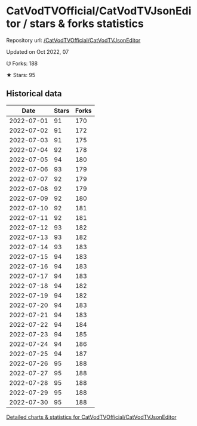 # CatVodTVOfficial/CatVodTVJsonEditor / stars & forks statistics

Repository url: [/CatVodTVOfficial/CatVodTVJsonEditor](https://github.com/CatVodTVOfficial/CatVodTVJsonEditor)

Updated on Oct 2022, 07

☋ Forks: 188

★ Stars: 95

## Historical data
| Date | Stars | Forks |
|------|-------|-------|
| 2022-07-01 | 91 | 170 | 
| 2022-07-02 | 91 | 172 | 
| 2022-07-03 | 91 | 175 | 
| 2022-07-04 | 92 | 178 | 
| 2022-07-05 | 94 | 180 | 
| 2022-07-06 | 93 | 179 | 
| 2022-07-07 | 92 | 179 | 
| 2022-07-08 | 92 | 179 | 
| 2022-07-09 | 92 | 180 | 
| 2022-07-10 | 92 | 181 | 
| 2022-07-11 | 92 | 181 | 
| 2022-07-12 | 93 | 182 | 
| 2022-07-13 | 93 | 182 | 
| 2022-07-14 | 93 | 183 | 
| 2022-07-15 | 94 | 183 | 
| 2022-07-16 | 94 | 183 | 
| 2022-07-17 | 94 | 183 | 
| 2022-07-18 | 94 | 182 | 
| 2022-07-19 | 94 | 182 | 
| 2022-07-20 | 94 | 183 | 
| 2022-07-21 | 94 | 183 | 
| 2022-07-22 | 94 | 184 | 
| 2022-07-23 | 94 | 185 | 
| 2022-07-24 | 94 | 186 | 
| 2022-07-25 | 94 | 187 | 
| 2022-07-26 | 95 | 188 | 
| 2022-07-27 | 95 | 188 | 
| 2022-07-28 | 95 | 188 | 
| 2022-07-29 | 95 | 188 | 
| 2022-07-30 | 95 | 188 | 


[Detailed charts & statistics for CatVodTVOfficial/CatVodTVJsonEditor](https://reviewgithub.com/rep/CatVodTVOfficial/CatVodTVJsonEditor)
